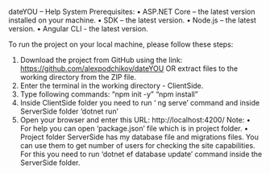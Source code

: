 dateYOU – Help System
Prerequisites: 
•	ASP.NET Core – the latest version installed on your machine.
•	SDK – the latest version.
•	Node.js – the latest version.
•	Angular CLI - the latest version.

To run the project on your local machine, please follow these steps:

1.	Download the project from GitHub using the link: https://github.com/alexpodchikov/dateYOU OR extract files to the working directory from the ZIP file.
2.	Enter the terminal in the working directory - ClientSide.
3.	Type following commands:
“npm init -y”
“npm install”
4.	Inside ClientSide folder you need to run ‘ ng serve’ command and inside ServerSide folder ‘dotnet run’
5.	Open your browser and enter this URL: http://localhost:4200/
Note: 
•	For help you can open ‘package.json’ file which is in project folder.
•	Project folder ServerSide has my database file and migrations files. You can use them to get number of users for checking the site capabilities. For this you need to run ‘dotnet ef database update’ command inside the ServerSide folder.

